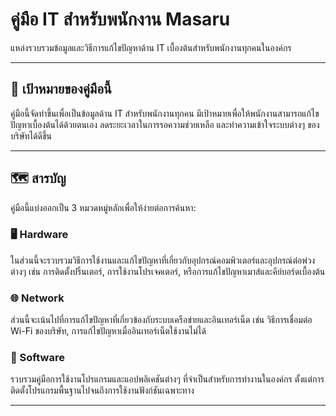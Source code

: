 # คู่มือ IT สำหรับพนักงาน Masaru

แหล่งรวบรวมข้อมูลและวิธีการแก้ไขปัญหาด้าน IT เบื้องต้นสำหรับพนักงานทุกคนในองค์กร

---

## 🎯 เป้าหมายของคู่มือนี้

คู่มือนี้จัดทำขึ้นเพื่อเป็นข้อมูลด้าน IT สำหรับพนักงานทุกคน มีเป้าหมายเพื่อให้พนักงานสามารถแก้ไขปัญหาเบื้องต้นได้ด้วยตนเอง ลดระยะเวลาในการรอความช่วยเหลือ และทำความเข้าใจระบบต่างๆ ของบริษัทได้ดีขึ้น

---

## 🗺️ สารบัญ

คู่มือนี้แบ่งออกเป็น 3 หมวดหมู่หลักเพื่อให้ง่ายต่อการค้นหา:

### 🖥️ Hardware
ในส่วนนี้จะรวบรวมวิธีการใช้งานและแก้ไขปัญหาที่เกี่ยวกับอุปกรณ์คอมพิวเตอร์และอุปกรณ์ต่อพ่วงต่างๆ เช่น การติดตั้งปริ้นเตอร์, การใช้งานโปรเจคเตอร์, หรือการแก้ไขปัญหาเมาส์และคีย์บอร์ดเบื้องต้น

### 🌐 Network
ส่วนนี้จะเน้นไปที่การแก้ไขปัญหาที่เกี่ยวข้องกับระบบเครือข่ายและอินเทอร์เน็ต เช่น วิธีการเชื่อมต่อ Wi-Fi ของบริษัท, การแก้ไขปัญหาเมื่ออินเทอร์เน็ตใช้งานไม่ได้

### 💾 Software
รวบรวมคู่มือการใช้งานโปรแกรมและแอปพลิเคชันต่างๆ ที่จำเป็นสำหรับการทำงานในองค์กร ตั้งแต่การติดตั้งโปรแกรมพื้นฐานไปจนถึงการใช้งานฟังก์ชันเฉพาะทาง

---

